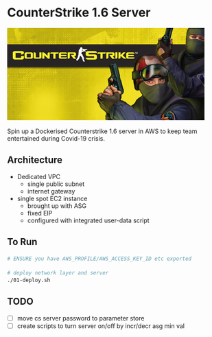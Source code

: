 # CounterStrike 1.6 Server

![cs-logo](logo.jpg)

Spin up a Dockerised Counterstrike 1.6 server in AWS to keep team entertained during Covid-19 crisis.

## Architecture

- Dedicated VPC
  - single public subnet
  - internet gateway
- single spot EC2 instance
  - brought up with ASG
  - fixed EIP
  - configured with integrated user-data script

## To Run

```bash
# ENSURE you have AWS_PROFILE/AWS_ACCESS_KEY_ID etc exported

# deploy network layer and server
./01-deploy.sh
```

## TODO

- [ ] move cs server password to parameter store
- [ ] create scripts to turn server on/off by incr/decr asg min val
